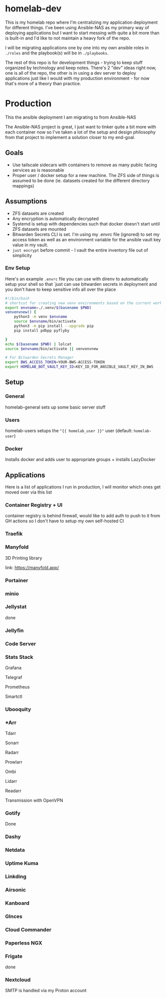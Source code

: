 # homelab-dev

This is my homelab repo where I'm centralizing my application deployment for different things.
I've been using Ansible-NAS as my primary way of deploying applications but I want to start messing with quite a bit more than is built-in and I'd like to not maintain a heavy fork of the repo.

I will be migrating applications one by one into my own ansible roles in `./roles` and the playbook(s) will be in `./playbooks`.

The rest of this repo is for development things - trying to keep stuff organized by technology and keep notes. There's 2 "dev" ideas right now, one is all of the repo, the other is in using a dev server to deploy applications just like I would with my production environment - for now that's more of a theory than practice.

# Production

This the ansible deployment I am migrating to from Ansible-NAS

The Ansible-NAS project is great, I just want to tinker quite a bit more with each container now so I've taken a lot of the setup and design philosophy from that project to implement a solution closer to my end-goal.

## Goals

- Use tailscale sidecars with containers to remove as many public facing services as is reasonable
- Proper user / docker setup for a new machine. The ZFS side of things is assumed to be done (ie. datasets created for the different directory mappings)

## Assumptions

- ZFS datasets are created
- Any encryption is automatically decrypted
- Systemd is setup with dependencies such that docker doesn't start until ZFS datasets are mounted
- Bitwarden Secrets CLI is set. I'm using my .envrc file (ignored) to set my access token as well as an environment variable for the ansible vault key value in my vault.
- `just encrypt` before commit - I vault the entire inventory file out of simplicity

### Env Setup

Here's an example `.envrc` file you can use with direnv to automatically setup your shell so that `just <command> can use bitwarden secrets in deployment and you don't have to keep sensitive info all over the place

```bash
#!/bin/bash
# shortcut for creating new venv environments based on the current working directory
export envname=./.venv/$(basename $PWD)
venvenvnew() {
	python3 -m venv $envname
	source $envname/bin/activate
	python3 -m pip install --upgrade pip
	pip install pdbpp pyflyby

}
echo $(basename $PWD) | lolcat
source $envname/bin/activate || venvenvnew

# For Bitwarden Secrets Manager
export BWS_ACCESS_TOKEN=YOUR-BWS-ACCESS-TOKEN
export HOMELAB_BOT_VAULT_KEY_ID=KEY_ID_FOR_ANSIBLE_VAULT_KEY_IN_BWS
```


## Setup

### General

homelab-general sets up some basic server stuff

### Users

homelab-users setups the `"{{ homelab_user }}"` user (default: `homelab-user`)

### Docker

Installs docker and adds user to appropriate groups + installs LazyDocker

## Applications

Here is a list of applications I run in production, I will monitor which ones get moved over via this list

### Container Registry + UI

container registry is behind firewall, would like to add auth to push to it from GH actions so I don't have to setup my own self-hosted CI

### Traefik

### Manyfold

3D Printing library

link: https://manyfold.app/

### Portainer

### minio

### Jellystat

done

### Jellyfin

### Code Server

### Stats Stack

Grafana

Telegraf

Prometheus

Smartctl

### Ubooquity

### *Arr

Tdarr

Sonarr

Radarr

Prowlarr

Ombi

Lidarr

Readarr

Transmission with OpenVPN

### Gotify

Done

### Dashy

### Netdata

### Uptime Kuma

### Linkding

### Airsonic

### Kanboard

### Glnces

### Cloud Commander

### Paperless NGX

### Frigate

done

### Nextcloud

SMTP is handled via my Proton account
